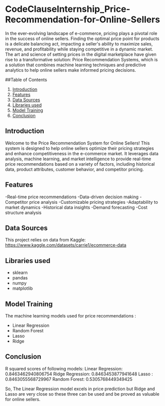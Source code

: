 # CodeClauseInternship_Price-Recommendation-for-Online-Sellers

In the ever-evolving landscape of e-commerce, pricing plays a pivotal role in the success of online sellers. Finding the optimal price point for products is a delicate balancing act, impacting a seller's ability to maximize sales, revenue, and profitability while staying competitive in a dynamic market. The art and science of setting prices in the digital marketplace have given rise to a transformative solution: Price Recommendation Systems, which is a solution that combines machine learning techniques and predictive analytics to help online sellers make informed pricing decisions.

##Table of Contents
1. [Introduction](#Introduction)
2. [Features](#Features)
4. [Data Sources](#Data-Sources)
5. [Libraries used](#Libraries-used)
6. [Model Training](#Model-Training)
7. [Conclusion](#Conclusion)


## Introduction
Welcome to the Price Recommendation System for Online Sellers! This system is designed to help online sellers optimize their pricing strategies and enhance competitiveness in the e-commerce market. It leverages data analysis, machine learning, and market intelligence to provide real-time price recommendations based on a variety of factors, including historical data, product attributes, customer behavior, and competitor pricing.

## Features
-Real-time price recommendations
-Data-driven decision making
-Competitor price analysis
-Customizable pricing strategies
-Adaptability to market dynamics
-Historical data insights
-Demand forecasting
-Cost structure analysis

## Data Sources
This project relies on data from Kaggle:
https://www.kaggle.com/datasets/carrie1/ecommerce-data

## Libraries used
* sklearn
* pandas
* numpy
* matplotlib

## Model Training
The machine learning models used for price recommendations :
* Linear Regression
* Random Forest
* Lasso
* Ridge

## Conclusion
R squared scores of following models:
Linear Regression: 0.8463462940806754
Ridge Regression: 0.8463453877941648
Lasso : 0.8463055568729967
Random Forest: 0.5305768449349425

So, The Linear Regression model excels in price prediction but Ridge and Lasso are very close so these three can be used and be proved as valuable for online sellers.

